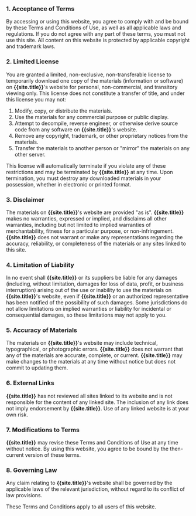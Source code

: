 ### 1. Acceptance of Terms

By accessing or using this website, you agree to comply with and be bound by these Terms and Conditions of Use, as well as all applicable laws and regulations. If you do not agree with any part of these terms, you must not use this site. All content on this website is protected by applicable copyright and trademark laws.

### 2. Limited License

You are granted a limited, non-exclusive, non-transferable license to temporarily download one copy of the materials (information or software) on **{{site.title}}**'s website for personal, non-commercial, and transitory viewing only. This license does not constitute a transfer of title, and under this license you may not:

1. Modify, copy, or distribute the materials.
2. Use the materials for any commercial purpose or public display.
3. Attempt to decompile, reverse engineer, or otherwise derive source code from any software on **{{site.title}}**'s website.
4. Remove any copyright, trademark, or other proprietary notices from the materials.
5. Transfer the materials to another person or "mirror" the materials on any other server.

This license will automatically terminate if you violate any of these restrictions and may be terminated by **{{site.title}}** at any time. Upon termination, you must destroy any downloaded materials in your possession, whether in electronic or printed format.

### 3. Disclaimer

The materials on **{{site.title}}**'s website are provided "as is". **{{site.title}}** makes no warranties, expressed or implied, and disclaims all other warranties, including but not limited to implied warranties of merchantability, fitness for a particular purpose, or non-infringement. **{{site.title}}** does not warrant or make any representations regarding the accuracy, reliability, or completeness of the materials or any sites linked to this site.

### 4. Limitation of Liability

In no event shall **{{site.title}}** or its suppliers be liable for any damages (including, without limitation, damages for loss of data, profit, or business interruption) arising out of the use or inability to use the materials on **{{site.title}}**'s website, even if **{{site.title}}** or an authorized representative has been notified of the possibility of such damages. Some jurisdictions do not allow limitations on implied warranties or liability for incidental or consequential damages, so these limitations may not apply to you.

### 5. Accuracy of Materials

The materials on **{{site.title}}**'s website may include technical, typographical, or photographic errors. **{{site.title}}** does not warrant that any of the materials are accurate, complete, or current. **{{site.title}}** may make changes to the materials at any time without notice but does not commit to updating them.

### 6. External Links

**{{site.title}}** has not reviewed all sites linked to its website and is not responsible for the content of any linked site. The inclusion of any link does not imply endorsement by **{{site.title}}**. Use of any linked website is at your own risk.

### 7. Modifications to Terms

**{{site.title}}** may revise these Terms and Conditions of Use at any time without notice. By using this website, you agree to be bound by the then-current version of these terms.

### 8. Governing Law
Any claim relating to **{{site.title}}**'s website shall be governed by the applicable laws of the relevant jurisdiction, without regard to its conflict of law provisions.

These Terms and Conditions apply to all users of this website.
